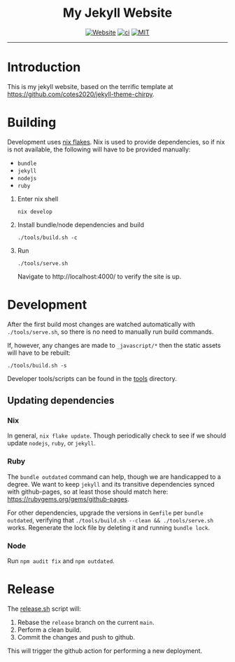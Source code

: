 <div align="center">

# My Jekyll Website

[![Website](https://img.shields.io/website?up_color=2db74d&down_color=cd2735&label=tbidne.github.io&url=https%3A%2F%2Ftbidne.github.io&labelColor=2f353e)](https://tbidne.github.io)
[![ci](https://github.com/tbidne/tbidne.github.io/actions/workflows/ci.yaml/badge.svg)](https://github.com/tbidne/tbidne.github.io/actions/workflows/ci.yaml)
[![MIT](https://img.shields.io/github/license/tbidne/tbidne.github.io?color=blue&labelColor=2f353e)](https://opensource.org/licenses/MIT)

</div>

---

# Introduction

This is my jekyll website, based on the terrific template at https://github.com/cotes2020/jekyll-theme-chirpy.

# Building

Development uses [nix flakes](https://nixos.wiki/wiki/Flakes). Nix is used to provide dependencies, so if nix is not available, the following will have to be provided manually:

- `bundle`
- `jekyll`
- `nodejs`
- `ruby`

1. Enter nix shell

   ```
   nix develop
   ```

1. Install bundle/node dependencies and build

   ```
   ./tools/build.sh -c
   ```

1. Run

   ```
   ./tools/serve.sh
   ```

   Navigate to http://localhost:4000/ to verify the site is up.

# Development

After the first build most changes are watched automatically with `./tools/serve.sh`, so there is no need to manually run build commands.

If, however, any changes are made to `_javascript/*` then the static assets will have to be rebuilt:

```
./tools/build.sh -s
```

Developer tools/scripts can be found in the [tools](/tools) directory.

## Updating dependencies

### Nix

In general, `nix flake update`. Though periodically check to see if we should update `nodejs`, `ruby`, or `jekyll`.

### Ruby

The `bundle outdated` command can help, though we are handicapped to a degree. We want to keep `jekyll` and its transitive dependencies synced with github-pages, so at least those should match here: https://rubygems.org/gems/github-pages.

For other dependencies, upgrade the versions in `Gemfile` per `bundle outdated`, verifying that `./tools/build.sh --clean && ./tools/serve.sh` works. Regenerate the lock file by deleting it and running `bundle lock`.

### Node

Run `npm audit fix` and `npm outdated`.

# Release

The [release.sh](/tools/release.sh) script will:

1. Rebase the `release` branch on the current `main`.
1. Perform a clean build.
1. Commit the changes and push to github.

This will trigger the github action for performing a new deployment.
